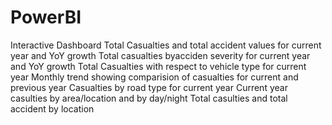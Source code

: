 # PowerBI
Interactive Dashboard 
Total Casualties and total accident values for current year and YoY growth
Total casualties byacciden severity for current year and YoY growth
Total Casualties with respect to vehicle type for current year
Monthly trend showing comparision of casualties for current and previous year
Casualties by road type for current year
Current year casulties by area/location and by day/night
Total casulties and total accident by location
